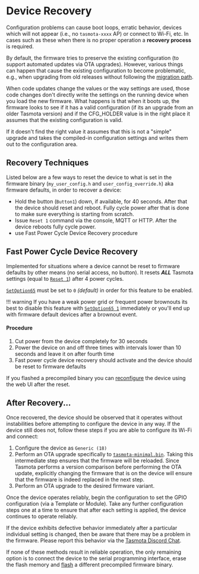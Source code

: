# Device Recovery
Configuration problems can cause boot loops, erratic behavior, devices which will not appear (i.e., no `tasmota-xxxx` AP) or connect to Wi-Fi, etc. In cases such as these when there is no proper operation a **recovery process** is required.

By default, the firmware tries to preserve the existing configuration (to support automated updates via OTA upgrades). However, various things can happen that cause the existing configuration to become problematic, e.g., when upgrading from old releases without following the [migration path](Upgrading#migration-path).

When code updates change the values or the way settings are used, those code changes don't directly write the settings on the running device when you load the new firmware. What happens is that when it boots up, the firmware looks to see if it has a valid configuration (if its an upgrade from an older Tasmota version) and if the CFG_HOLDER value is in the right place it assumes that the existing configuration is valid. 

If it doesn't find the right value it assumes that this is not a "simple" upgrade and takes the compiled-in configuration settings and writes them out to the configuration area.

## Recovery Techniques
Listed below are a few ways to reset the device to what is set in the firmware binary (`my_user_config.h` and `user_config_override.h`) aka firmware defaults, in order to recover a device:

- Hold the button (`Button1`) down, if available, for 40 seconds. After that the device should reset and reboot. Fully cycle power after that is done to make sure everything is starting from scratch.
- Issue `Reset 1` command via the console, MQTT or HTTP. After the device reboots fully cycle power.  
- use Fast Power Cycle Device Recovery procedure

## Fast Power Cycle Device Recovery

Implemented for situations where a device cannot be reset to firmware defaults by other means (no serial access, no button). It resets ***ALL*** Tasmota settings (equal to [`Reset 1`](Commands.md#reset)) after 4 power cycles.

[`SetOption65`](Commands.md#setoption65) must be set to `0` *(default)* in order for this feature to be enabled.

!!! warning
     If you have a weak power grid or frequent power brownouts its best to disable this feature with [`SetOption65 1`](Commands.md#setoption65) immediately or you'll end up with firmware default devices after a brownout event.

#### Procedure

1. Cut power from the device completely for 30 seconds
2. Power the device on and off three times with intervals lower than 10 seconds and leave it on after fourth time
3. Fast power cycle device recovery should activate and the device should be reset to firmware defaults

If you flashed a precompiled binary you can [reconfigure](Getting-Started.md#configure-wi-fi) the device using the web UI after the reset. 

## After Recovery...
Once recovered, the device should be observed that it operates without instabilities before attempting to configure the device in any way. If the device still does not, follow these steps if you are able to configure its Wi-Fi and connect:

1. Configure the device as `Generic (18)`
2. Perform an OTA upgrade specifically to [`tasmota-minimal.bin`](http://thehackbox.org/tasmota/tasmota-minimal.bin). Taking this intermediate step ensures that the firmware will be reloaded. Since Tasmota performs a version comparison before performing the OTA update, explicitly changing the firmware that is on the device will ensure that the firmware is indeed replaced in the next step.
3. Perform an OTA upgrade to the desired firmware variant.

Once the device operates reliably, begin the configuration to set the GPIO configuration (via a Template or Module). Take any further configuration steps one at a time to ensure that after each setting is applied, the device continues to operate reliably.  

If the device exhibits defective behavior immediately after a particular individual setting is changed, then be aware that there may be a problem in the firmware. Please report this behavior via the [Tasmota Discord Chat](https://discord.gg/Ks2Kzd4).  

If none of these methods result in reliable operation, the only remaining option is to connect the device to the serial programming interface, erase the flash memory and [flash](Getting-Started.md#flashing) a different precompiled firmware binary.
